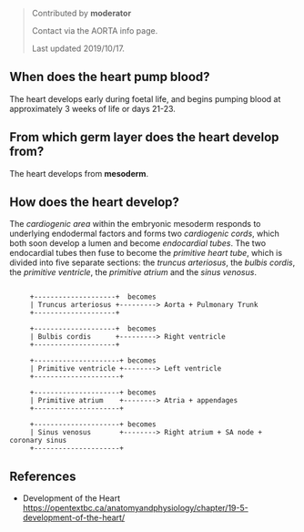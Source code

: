 > Contributed by **moderator**
>
> Contact via the AORTA info page.
>
> Last updated 2019/10/17.

## When does the heart pump blood?

The heart develops early during foetal life, and begins pumping blood at
approximately 3 weeks of life or days 21-23. 

## From which germ layer does the heart develop from?

The heart develops from **mesoderm**. 

## How does the heart develop?

The *cardiogenic area* within the embryonic mesoderm responds to underlying
endodermal factors and forms two *cardiogenic cords*, which both soon develop a
lumen and become *endocardial tubes*. The two endocardial tubes then fuse to
become the *primitive heart tube*, which is divided into five separate sections:
the *truncus arteriosus*, the *bulbis cordis*, the *primitive ventricle*, the
*primitive atrium* and the *sinus venosus*. 

```

     +--------------------+  becomes
     | Truncus arteriosus +---------> Aorta + Pulmonary Trunk
     +--------------------+
                         
     +--------------------+  becomes
     | Bulbis cordis      +---------> Right ventricle
     +--------------------+
                                                          
     +---------------------+ becomes 
     | Primitive ventricle +--------> Left ventricle
     +---------------------+
                                                                                  
     +---------------------+ becomes
     | Primitive atrium    +--------> Atria + appendages
     +---------------------+
                           
     +---------------------+ becomes
     | Sinus venosus       +--------> Right atrium + SA node + coronary sinus
     +---------------------+

```

## References

- Development of the Heart https://opentextbc.ca/anatomyandphysiology/chapter/19-5-development-of-the-heart/
